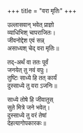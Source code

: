 +++
title = "वरा मृतिः"
+++

उल्लासवान् भवेत् प्राज्ञो  
व्याधिभिश् चापराजितः।  
जीवनोद्देश एवं सन्न्  
असाध्यश् चेद् वरा मृतिः॥

तद्-अर्थं वा ततः पूर्वं  
जनयेत् तु नवं वपुः।  
तुष्टिः साध्ये हि तत् कार्यं  
दुस्साध्ये तु वरा ऽजनिः॥

साध्ये तोषे हि जीवातुस्  
सुते मित्रे जने भवेत्।  
दुस्साध्ये तु वरं तेषां  
देहत्यागोपकारकः॥


